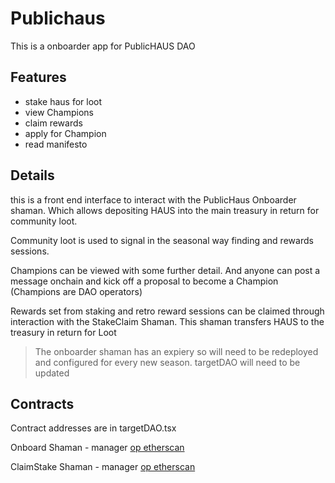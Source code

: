 # Publichaus
This is a onboarder app for PublicHAUS DAO

## Features
- stake haus for loot
- view Champions
- claim rewards
- apply for Champion
- read manifesto


## Details

this is a front end interface to interact with the PublicHaus Onboarder shaman. Which allows depositing HAUS into the main treasury in return for community loot.

Community loot is used to signal in the seasonal way finding and rewards sessions.

Champions can be viewed with some further detail. And anyone can post a message onchain and kick off a proposal to become a Champion (Champions are DAO operators)

Rewards set from staking and retro reward sessions can be claimed through interaction with the StakeClaim Shaman. This shaman transfers HAUS to the treasury in return for Loot

> The onboarder shaman has an expiery so will need to be redeployed and configured for every new season. targetDAO will need to be updated

## Contracts
Contract addresses are in targetDAO.tsx

Onboard Shaman - manager
[op etherscan](https://optimistic.etherscan.io/address/0x8d53663810824716b2baDBc9B5f486b36C13e4bE)


ClaimStake Shaman - manager
[op etherscan](https://optimistic.etherscan.io/address/0x22F09C11De8f059840FD8F60b11b8d60DeA0E011)


